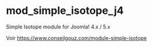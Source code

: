 # mod_simple_isotope_j4
 Simple Isotope module for Joomla! 4.x / 5.x

Voir https://www.conseilgouz.com/module-simple-isotope
